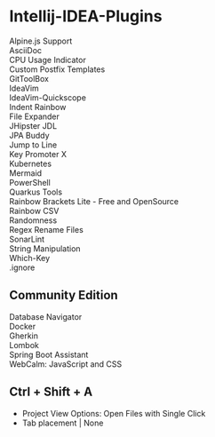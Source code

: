 # Intellij-IDEA-Plugins
Alpine.​js Support  
AsciiDoc  
CPU Usage Indicator  
Custom Postfix Templates  
GitToolBox  
IdeaVim  
IdeaVim-Quickscope  
Indent Rainbow  
File Expander  
JHipster JDL  
JPA Buddy  
Jump to Line  
Key Promoter X  
Kubernetes  
Mermaid  
PowerShell  
Quarkus Tools  
Rainbow Brackets Lite - Free and OpenSource  
Rainbow CSV  
Randomness  
Regex Rename Files  
SonarLint  
String Manipulation  
Which-Key  
.ignore  
## Community Edition
Database Navigator  
Docker  
Gherkin  
Lombok  
Spring Boot Assistant  
WebCalm: JavaScript and CSS  

## Ctrl + Shift + A
- Project View Options: Open Files with Single Click
- Tab placement | None 
